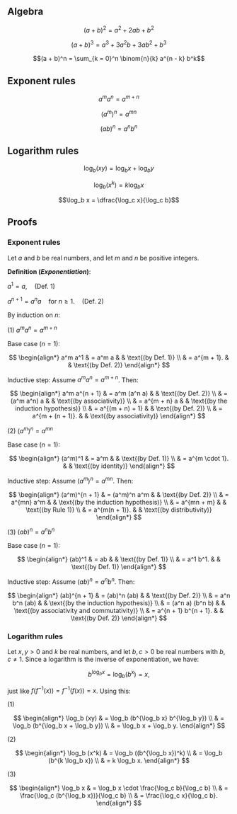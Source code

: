 ## Algebra

$$(a + b)^2 = a^2 + 2ab + b^2$$

$$(a + b)^3 = a^3 + 3a^2 b + 3ab^2 + b^3$$

$$(a + b)^n = \sum_{k = 0}^n \binom{n}{k} a^{n - k} b^k$$

## Exponent rules

$$a^m a^n = a^{m + n}$$

$$(a^m)^n = a^{mn}$$

$$(ab)^n = a^n b^n$$

## Logarithm rules

$$\log_b (xy) = \log_b x + \log_b y$$

$$\log_b (x^k) = k \log_b x$$

$$\log_b x = \dfrac{\log_c x}{\log_c b}$$

## Proofs

### Exponent rules

Let $a$ and $b$ be real numbers, and let $m$ and $n$ be positive integers.

**Definition (_Exponentiation_)**:

$a^1 = a, \quad \text{(Def. 1)}$

$a^{n + 1} = a^n a \quad \text{for } n \ge 1. \quad \text{(Def. 2)}$

By induction on $n$:

(1) $a^m a^n = a^{m + n}$

Base case ($n = 1$):

$$
\begin{align*}
a^m a^1 & = a^m a      & & \text{(by Def. 1)} \\
        & = a^{m + 1}. & & \text{(by Def. 2)}
\end{align*}
$$

Inductive step: Assume $a^m a^n = a^{m + n}$. Then:

$$
\begin{align*}
a^m a^{n + 1} & = a^m (a^n a)      & & \text{(by Def. 2)} \\
              & = (a^m a^n) a      & & \text{(by associativity)} \\
              & = a^{m + n} a      & & \text{(by the induction hypothesis)} \\
              & = a^{(m + n) + 1}  & & \text{(by Def. 2)} \\
              & = a^{m + (n + 1)}. & & \text{(by associativity)}
\end{align*}
$$

(2) $(a^m)^n = a^{mn}$

Base case ($n = 1$):

$$
\begin{align*}
(a^m)^1 & = a^m            & & \text{(by Def. 1)} \\
        & = a^{m \cdot 1}. & & \text{(by identity)}
\end{align*}
$$

Inductive step: Assume $(a^m)^n = a^{mn}$. Then:

$$
\begin{align*}
(a^m)^{n + 1} & = (a^m)^n a^m   & & \text{(by Def. 2)} \\
              & = a^{mn} a^m    & & \text{(by the induction hypothesis)} \\
              & = a^{mn + m}    & & \text{(by Rule 1)} \\
              & = a^{m(n + 1)}. & & \text{(by distributivity)}
\end{align*}
$$

(3) $(ab)^n = a^n b^n$

Base case ($n = 1$):

$$
\begin{align*}
(ab)^1 & = ab       & & \text{(by Def. 1)} \\
       & = a^1 b^1. & & \text{(by Def. 1)}
\end{align*}
$$

Inductive step: Assume $(ab)^n = a^n b^n$. Then:

$$
\begin{align*}
(ab)^{n + 1} & = (ab)^n (ab)          & & \text{(by Def. 2)} \\
             & = a^n b^n (ab)         & & \text{(by the induction hypothesis)} \\
             & = (a^n a) (b^n b)      & & \text{(by associativity and commutativity)} \\
             & = a^{n + 1} b^{n + 1}. & & \text{(by Def. 2)}
\end{align*}
$$

### Logarithm rules

Let $x, y > 0$ and $k$ be real numbers, and let $b, c > 0$ be real numbers with $b, c \ne 1$. Since a logarithm is the inverse of exponentiation, we have:

$$b^{\log_b x} = \log_b (b^x) = x,$$

just like $f(f^{-1}(x)) = f^{-1}(f(x)) = x$. Using this:

(1)

$$
\begin{align*}
\log_b (xy) & = \log_b (b^{\log_b x} b^{\log_b y}) \\
            & = \log_b (b^{\log_b x + \log_b y}) \\
            & = \log_b x + \log_b y.
\end{align*}
$$

(2)

$$
\begin{align*}
\log_b (x^k) & = \log_b ((b^{\log_b x})^k) \\
             & = \log_b (b^{k \log_b x}) \\
             & = k \log_b x.
\end{align*}
$$

(3)

$$
\begin{align*}
\log_b x & = \log_b x \cdot \frac{\log_c b}{\log_c b} \\
         & = \frac{\log_c (b^{\log_b x})}{\log_c b} \\
         & = \frac{\log_c x}{\log_c b}.
\end{align*}
$$
